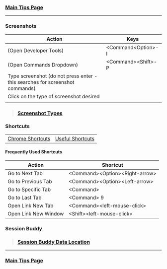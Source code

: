 ### [Main Tips Page](https://github.com/sethfuller/tips/blob/main/tech_tips/README.md)

----------

### Screenshots

| Action                                                                       | Keys                 |
|------------------------------------------------------------------------------|----------------------|
| (Open Developer Tools)                                                       | \<Command\<Option>-I |
| (Open Commands Dropdown)                                                     | \<Command>\<Shift>-P |
| Type screenshot (do not press enter - this searches for screenshot commands)<br> |                      |
| Click on the type of screenshot desired                                      |                      |
|                                                                              |                      |

> ### [Screenshot Types](https://www.businessinsider.com/how-to-screenshot-on-google-chrome)

### Shortcuts
|                                                                                                                                                                                                                                         |                                                                              |
|-----------------------------------------------------------------------------------------------------------------------------------------------------------------------------------------------------------------------------------------|------------------------------------------------------------------------------|
| [Chrome Shortcuts](https://support.google.com/chrome/answer/157179?co=GENIE.Platform%3DDesktop&hl=en#zippy=%2Ctab-and-window-shortcuts%2Cgoogle-chrome-feature-shortcuts%2Caddress-bar-shortcuts%2Cwebpage-shortcuts%2Cmouse-shortcuts) | [Useful Shortcuts](https://blog.hubspot.com/sales/chrome-keyboard-shortcuts) |

#### Frequently Used Shortcuts
| Action               | Shortcut                          |
|----------------------|-----------------------------------|
| Go to Next Tab       | \<Command>\<Option>\<Right-arrow> |
| Go to Previous Tab   | \<Command>\<Option>\<Left-arrow>  |
| Go to Specific Tab   | \<Command><number>                |
| Go to Last Tab       | \<Command> 9                      |
| Open Link New Tab    | \<Command>\<left-mouse-click>     |
| Open Link New Window | \<Shift>\<left-mouse-click>       |

### Session Buddy
> ### [Session Buddy Data Location](https://sessionbuddy.com/data-location/)

----------

### [Main Tips Page](https://github.com/sethfuller/tips/blob/main/tech_tips/README.md)
